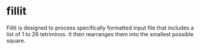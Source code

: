 # fillit

Fillit is designed to process specifically formatted input file that
includes a list of 1 to 26 tetriminos. It then rearranges them into the
smallest possible square. 
